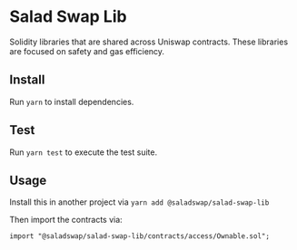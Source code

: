 # Salad Swap Lib


Solidity libraries that are shared across Uniswap contracts. These libraries are focused on safety and gas efficiency.

## Install

Run `yarn` to install dependencies.

## Test

Run `yarn test` to execute the test suite.

## Usage

Install this in another project via `yarn add @saladswap/salad-swap-lib` 

Then import the contracts via:

```solidity
import "@saladswap/salad-swap-lib/contracts/access/Ownable.sol"; 
```
